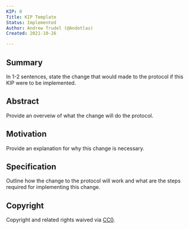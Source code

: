 ```yaml
---
KIP: 0
Title: KIP Template
Status: Implemented
Author: Andrew Trudel (@Andotlas)
Created: 2021-10-26

---
```


## Summary

In 1-2 sentences, state the change that would made to the protocol if this KIP were to be implemented. 

## Abstract

Provide an overveiw of what the change will do the protocol. 

## Motivation 

Provide an explanation for why this change is necessary. 

## Specification

Outline how the change to the protocol will work and what are the steps required for implementing this change. 

## Copyright

Copyright and related rights waived via [CC0](https://creativecommons.org/publicdomain/zero/1.0/).
